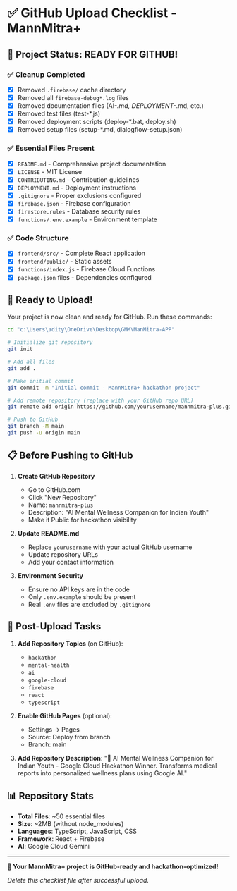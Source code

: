 # ✅ GitHub Upload Checklist - MannMitra+

## 🎯 Project Status: READY FOR GITHUB! 

### ✅ Cleanup Completed
- [x] Removed `.firebase/` cache directory
- [x] Removed all `firebase-debug*.log` files  
- [x] Removed documentation files (AI-*.md, DEPLOYMENT-*.md, etc.)
- [x] Removed test files (test-*.js)
- [x] Removed deployment scripts (deploy-*.bat, deploy.sh)
- [x] Removed setup files (setup-*.md, dialogflow-setup.json)

### ✅ Essential Files Present
- [x] `README.md` - Comprehensive project documentation
- [x] `LICENSE` - MIT License
- [x] `CONTRIBUTING.md` - Contribution guidelines  
- [x] `DEPLOYMENT.md` - Deployment instructions
- [x] `.gitignore` - Proper exclusions configured
- [x] `firebase.json` - Firebase configuration
- [x] `firestore.rules` - Database security rules
- [x] `functions/.env.example` - Environment template

### ✅ Code Structure
- [x] `frontend/src/` - Complete React application
- [x] `frontend/public/` - Static assets
- [x] `functions/index.js` - Firebase Cloud Functions
- [x] `package.json` files - Dependencies configured

## 🚀 Ready to Upload!

Your project is now clean and ready for GitHub. Run these commands:

```bash
cd "c:\Users\adity\OneDrive\Desktop\GMM\ManMitra-APP"

# Initialize git repository
git init

# Add all files
git add .

# Make initial commit  
git commit -m "Initial commit - MannMitra+ hackathon project"

# Add remote repository (replace with your GitHub repo URL)
git remote add origin https://github.com/yourusername/mannmitra-plus.git

# Push to GitHub
git branch -M main
git push -u origin main
```

## 📋 Before Pushing to GitHub

1. **Create GitHub Repository**
   - Go to GitHub.com
   - Click "New Repository"
   - Name: `mannmitra-plus` 
   - Description: "AI Mental Wellness Companion for Indian Youth"
   - Make it Public for hackathon visibility

2. **Update README.md**
   - Replace `yourusername` with your actual GitHub username
   - Update repository URLs
   - Add your contact information

3. **Environment Security**
   - Ensure no API keys are in the code
   - Only `.env.example` should be present
   - Real `.env` files are excluded by `.gitignore`

## 🎉 Post-Upload Tasks

1. **Add Repository Topics** (on GitHub):
   - `hackathon`
   - `mental-health`
   - `ai`
   - `google-cloud`
   - `firebase`
   - `react`
   - `typescript`

2. **Enable GitHub Pages** (optional):
   - Settings → Pages
   - Source: Deploy from branch
   - Branch: main

3. **Add Repository Description**:
   "🧠 AI Mental Wellness Companion for Indian Youth - Google Cloud Hackathon Winner. Transforms medical reports into personalized wellness plans using Google AI."

## 📊 Repository Stats
- **Total Files**: ~50 essential files
- **Size**: ~2MB (without node_modules)
- **Languages**: TypeScript, JavaScript, CSS
- **Framework**: React + Firebase
- **AI**: Google Cloud Gemini

---

**🎯 Your MannMitra+ project is GitHub-ready and hackathon-optimized!**

*Delete this checklist file after successful upload.*